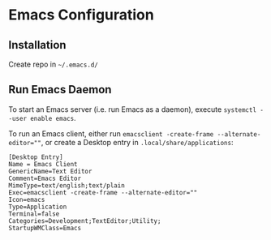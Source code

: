 # Emacs Configuration

## Installation
Create repo in ```~/.emacs.d/```

## Run Emacs Daemon
To start an Emacs server (i.e. run Emacs as a daemon), execute ```systemctl --user enable emacs```.

To run an Emacs client, either run ```emacsclient -create-frame --alternate-editor=""```, or create a Desktop entry in ```.local/share/applications```:

```
[Desktop Entry]
Name = Emacs Client
GenericName=Text Editor
Comment=Emacs Editor
MimeType=text/english;text/plain
Exec=emacsclient -create-frame --alternate-editor=""
Icon=emacs
Type=Application
Terminal=false
Categories=Development;TextEditor;Utility;
StartupWMClass=Emacs
```
